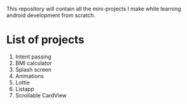 This repository will contain all the mini-projects I make while learning android development from scratch.

# List of projects

1. Intent passing
2. BMI calculator
3. Splash screen
4. Animations
5. Lottie
6. Listapp
7. Scrollable CardView
